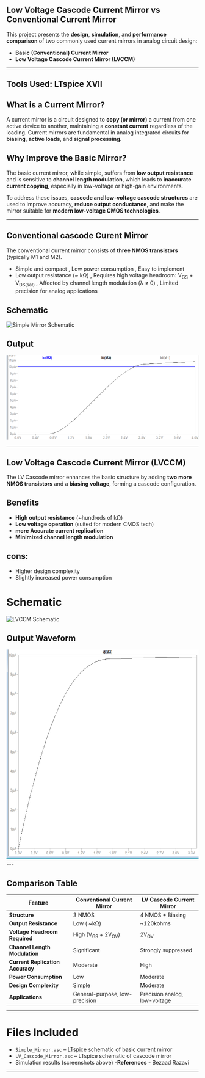 ## Low Voltage Cascode Current Mirror vs Conventional Current Mirror

This project presents the **design**, **simulation**, and **performance comparison** of two commonly used current mirrors in analog circuit design:

- **Basic (Conventional) Current Mirror**
- **Low Voltage Cascode Current Mirror (LVCCM)**

---
  Tools Used: LTspice XVII
-

## What is a Current Mirror?
A current mirror is a circuit designed to **copy (or mirror)** a current from one active device to another, maintaining a **constant current** regardless of the loading. Current mirrors are fundamental in analog integrated circuits for **biasing**, **active loads**, and **signal processing**.

## Why Improve the Basic Mirror?
The basic current mirror, while simple, suffers from **low output resistance** and is sensitive to **channel length modulation**, which leads to **inaccurate current copying**, especially in low-voltage or high-gain environments.

To address these issues, **cascode and low-voltage cascode structures** are used to improve accuracy, **reduce output conductance**, and make the mirror suitable for **modern low-voltage CMOS technologies**.

---

##  Conventional cascode Curent Mirror

The conventional current mirror consists of **three NMOS transistors** (typically M1 and M2).
- Simple and compact
, Low power consumption
, Easy to implement
- Low output resistance (~ kΩ)
, Requires high voltage headroom: V<sub>GS</sub> + V<sub>DS(sat)</sub>
, Affected by channel length modulation (λ ≠ 0) ,
Limited precision for analog applications

##  Schematic
![Simple Mirror Schematic](https://github.com/user-attachments/assets/3ae72718-4e3f-44d0-ad52-0d0654cdde01)

##  Output
![Simple Mirror Output](./cascodemirror_outputw.png)

---

##  Low Voltage Cascode Current Mirror (LVCCM)

The LV Cascode mirror enhances the basic structure by adding **two more NMOS transistors** and a **biasing voltage**, forming a cascode configuration.

## Benefits
- **High output resistance** (~hundreds of kΩ)
- **Low voltage operation** (suited for modern CMOS tech)
- **more Accurate current replication**
- **Minimized channel length modulation**
##  **cons**:
- Higher design complexity
- Slightly increased power consumption


#  Schematic
![LVCCM Schematic](https://github.com/user-attachments/assets/6ab8211a-5364-4a29-ab8f-4c9ccc638119)

## Output Waveform
<img src="./wideswing_cascode_outputwaveform.png" alt="LVCCM Output" width="600" height="550"/>
---

##  Comparison Table

| Feature                        | Conventional Current Mirror | LV Cascode Current Mirror |
|-------------------------------|-----------------------------|----------------------------|
| **Structure**                 | 3 NMOS                      | 4 NMOS + Biasing           |
| **Output Resistance**         | Low ( ~kΩ)                 |             ~120kohms    |
| **Voltage Headroom Required** | High (V<sub>GS</sub> + 2V<sub>OV</sub>) | 2V<sub>OV</sub>   |
| **Channel Length Modulation** | Significant                 | Strongly suppressed        |
| **Current Replication Accuracy** | Moderate                | High                       |
| **Power Consumption**         | Low                         | Moderate                   |
| **Design Complexity**         | Simple                      | Moderate                   |
| **Applications**              | General-purpose, low-precision | Precision analog, low-voltage |

---

# Files Included

- `Simple_Mirror.asc` – LTspice schematic of basic current mirror
- `LV_Cascode_Mirror.asc` – LTspice schematic of cascode mirror
- Simulation results (screenshots above)
-**References** - Bezaad Razavi
---


